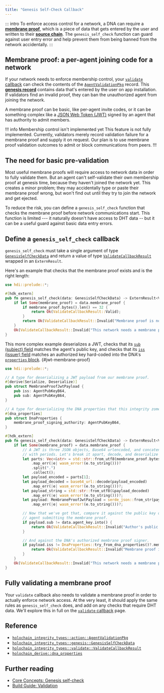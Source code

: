 ```yaml
---
title: "Genesis Self-Check Callback"
---
```


::: intro
To enforce access control for a network, a DNA can require a [**membrane proof**](/concepts/3_source_chain/#source-chain-your-own-data-store), which is a piece of data that gets entered by the user and written to their [**source chain**](/concepts/3_source_chain/). The `genesis_self_check` function can guard against user entry error and help prevent them from being banned from the network accidentally.
:::

## Membrane proof: a per-agent joining code for a network

If your network needs to enforce membership control, your [`validate` callback](/build/validate-callback/) can check the contents of the [`AgentValidationPkg`](https://docs.rs/holochain_integrity_types/latest/holochain_integrity_types/action/enum.Action.html#variant.AgentValidationPkg) record. This [**genesis record**](/resources/glossary/#genesis-records) contains data that's entered by the user on app installation. If validators find an invalid proof, they can ban the unauthorized agent from joining the network.

A membrane proof can be basic, like per-agent invite codes, or it can be something complex like a [JSON Web Token (JWT)](https://jwt.io/) signed by an agent that has authority to admit members.

!!! info Membership control isn't implemented yet
This feature is not fully implemented. Currently, validators merely record validation failure for a membrane proof and supply it on request. Our plan is to use membrane proof validation outcomes to admit or block communications from peers.
!!!

## The need for basic pre-validation

Most useful membrane proofs will require access to network data in order to fully validate them. But an agent can't self-validate their own membership proof at genesis time, because they haven't joined the network yet. This creates a minor problem; they may accidentally type or paste their membrane proof wrong, but won't find out until they try to join the network and get ejected.

To reduce the risk, you can define a `genesis_self_check` function that checks the membrane proof before network communications start. This function is limited --- it naturally doesn't have access to DHT data -- but it can be a useful guard against basic data entry errors.

## Define a `genesis_self_check` callback

`genesis_self_check` must take a single argument of type [`GenesisSelfCheckData`](https://docs.rs/hdi/latest/hdi/prelude/type.GenesisSelfCheckData.html) and return a value of type [`ValidateCallbackResult`](https://docs.rs/hdi/latest/hdi/prelude/enum.ValidateCallbackResult.html) wrapped in an `ExternResult`.

Here's an example that checks that the membrane proof exists and is the right length:

```rust
use hdi::prelude::*;

#[hdk_extern]
pub fn genesis_self_check(data: GenesisSelfCheckData) -> ExternResult<ValidateCallbackResult> {
    if let Some(membrane_proof) = data.membrane_proof {
        if membrane_proof.bytes().len() == 32 {
            return Ok(ValidateCallbackResult::Valid);
        }
        return Ok(ValidateCallbackResult::Invalid("Membrane proof is not the right length. Please check it and enter it again.".into()));
    }
    Ok(ValidateCallbackResult::Invalid("This network needs a membrane proof to join.".into()))
}
```

This more complex example deserializes a JWT, checks that its [`sub` (subject) field](https://datatracker.ietf.org/doc/html/rfc7519#section-4.1.2) matches the agent's public key, and checks that its [`iss` (issuer) field](https://datatracker.ietf.org/doc/html/rfc7519#section-4.1.1) matches an authorized key hard-coded into the DNA's [`properties` block](/build/dnas/#use-dna-properties). {#jwt-membrane-proof}

```rust
use hdi::prelude::*;

// A type for deserializing a JWT payload from our membrane proof.
#[derive(Serialize, Deserialize)]
pub struct MembraneProofJwtPayload {
    pub iss: AgentPubKeyB64,
    pub sub: AgentPubKeyB64,
}

// A type for deserializing the DNA properties that this integrity zome needs.
#[dna_properties]
pub struct DnaProperties {
    membrane_proof_signing_authority: AgentPubKeyB64,
}

#[hdk_extern]
pub fn genesis_self_check(data: GenesisSelfCheckData) -> ExternResult<ValidateCallbackResult> {
    if let Some(membrane_proof) = data.membrane_proof {
        // A JWT is three JSON objects, Base64 urlencoded, and concatenated
        // with periods. Let's break it apart, decode, and deserialize it.
        let parts: Vec<&str> = std::str::from_utf8(membrane_proof.bytes())
            .map_err(|e| wasm_error!(e.to_string()))?
            .split(".")
            .collect();
        let payload_encoded = parts[1];
        let payload_decoded = base64_url::decode(payload_encoded)
            .map_err(|e| wasm_error!(e.to_string()))?;
        let payload_string = std::str::from_utf8(&payload_decoded)
            .map_err(|e| wasm_error!(e.to_string()))?;
        let payload: MembraneProofJwtPayload = serde_json::from_str(payload_string)
            .map_err(|e| wasm_error!(e.to_string()))?;

        // Now that we've got that, compare it against the public key of the
        // agent submitting the membrane proof.
        if payload.sub != data.agent_key.into() {
            return Ok(ValidateCallbackResult::Invalid("Author's public key doesn't match membrane proof".into()));
        }

        // And against the DNA's authorized membrane proof signer.
        if payload.iss != DnaProperties::try_from_dna_properties()?.membrane_proof_signing_authority {
            return Ok(ValidateCallbackResult::Invalid("Membrane proof issuer is unrecognized".into()));
        }
    }
    Ok(ValidateCallbackResult::Invalid("This network needs a membrane proof to join.".into()))
}
```

## Fully validating a membrane proof

Your `validate` callback also needs to validate a membrane proof in order to actually enforce network access. At the very least, it should apply the same rules as `genesis_self_check` does, and add on any checks that require DHT data. We'll explore this in full on the [`validate` callback](/build/validate-callback/#validate-agent-joining) page.

## Reference

* [`holochain_integrity_types::action::AgentValidationPkg`](https://docs.rs/holochain_integrity_types/latest/holochain_integrity_types/action/enum.Action.html#variant.AgentValidationPkg)
* [`holochain_integrity_types::genesis::GenesisSelfCheckData`](https://docs.rs/holochain_integrity_types/latest/holochain_integrity_types/genesis/type.GenesisSelfCheckData.html)
* [`holochain_integrity_types::validate::ValidateCallbackResult`](https://docs.rs/holochain_integrity_types/latest/holochain_integrity_types/genesis/type.GenesisSelfCheckData.html)
* [`holochain_derive::dna_properties`](https://docs.rs/hdk_derive/latest/hdk_derive/attr.dna_properties.html)

## Further reading

* [Core Concepts: Genesis self-check](/concepts/7_validation/#genesis-self-check)
* [Build Guide: Validation](/build/validation/)